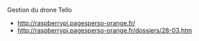Gestion du drone Tello
- http://raspberrypi.pagesperso-orange.fr/
- http://raspberrypi.pagesperso-orange.fr/dossiers/28-03.htm
